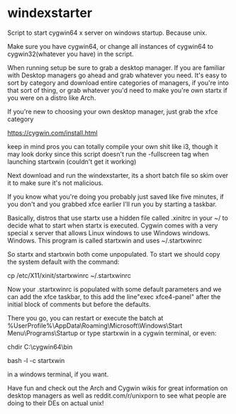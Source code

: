# windexstarter
Script to start cygwin64 x server on windows startup. Because unix.

Make sure you have cygwin64, or change all instances of cygwin64 to cygwin32(whatever you have) in the script.

When running setup be sure to grab a desktop manager. If you are familiar with Desktop managers go ahead and grab whatever you need. It's easy to sort by category and download entire categories of managers, if you're into that sort of thing, or grab whatever you'd need to make you're own startx if you were on a distro like Arch.

If you're new to choosing your own  desktop manager, just grab the xfce category

https://cygwin.com/install.html

keep in mind pros you can totally compile your own shit like i3, though it may look dorky since this script doesn't run the -fullscreen tag when launching startxwin (couldn't get it working)

Next download and run the windexstarter, its a short batch file so skim over it to make sure it's not malicious.

If you know what you're doing you probably just saved like five minutes, if you don't and you grabbed xfce earlier I'll run you by starting a taskbar.

Basically, distros that use startx use a hidden file called .xinitrc in your ~/ to decide what to start when startx is executed.
Cygwin comes with a very special x server that allows Linux windows to use Windows windows. Windows. This program is called startxwin and uses ~/.startxwinrc

So startx and startxwin both come unpopulated. 
To start we should copy the system default with the command:

cp /etc/X11/xinit/startxwinrc ~/.startxwinrc

Now your .startxwinrc is populated with some default parameters and we can add the xfce taskbar, to this add the line"exec xfce4-panel" after the initial block of comments but before the defaults.


There you go, you can restart or execute the batch at %UserProfile%\AppData\Roaming\Microsoft\Windows\Start Menu\Programs\Startup
 or type startxwin in a cygwin terminal, or even:

chdir C:\cygwin64\bin

bash -l -c startxwin

in a windows terminal, if you want.

Have fun and check out the Arch and Cygwin wikis for great information on desktop managers as well as reddit.com/r/unixporn to see what people are doing to their DEs on actual unix!
